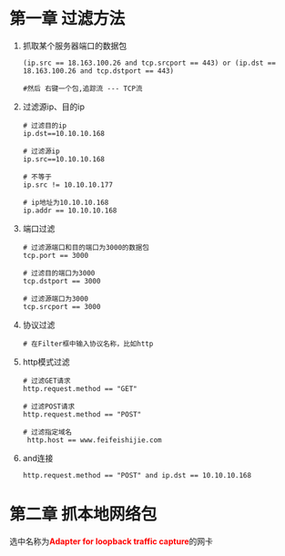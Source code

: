 # 第一章 过滤方法

1. 抓取某个服务器端口的数据包

   ```shell
   (ip.src == 18.163.100.26 and tcp.srcport == 443) or (ip.dst == 18.163.100.26 and tcp.dstport == 443)
   
   #然后 右键一个包,追踪流 --- TCP流
   ```

   

2. 过滤源ip、目的ip

   ```shell
   # 过滤目的ip
   ip.dst==10.10.10.168
   
   # 过滤源ip
   ip.src==10.10.10.168
   
   # 不等于
   ip.src != 10.10.10.177
   
   # ip地址为10.10.10.168
   ip.addr == 10.10.10.168
   ```

3. 端口过滤

   ```shell
   # 过滤源端口和目的端口为3000的数据包
   tcp.port == 3000
   
   # 过滤目的端口为3000
   tcp.dstport == 3000
   
   # 过滤源端口为3000
   tcp.srcport == 3000
   ```

4. 协议过滤

   ```shell
   # 在Filter框中输入协议名称，比如http
   ```

5. http模式过滤

   ```shell
   # 过滤GET请求
   http.request.method == "GET"
   
   # 过滤POST请求
   http.request.method == "POST"
   
   # 过滤指定域名
    http.host == www.feifeishijie.com
   ```

6. and连接

   ```shell
   http.request.method == "POST" and ip.dst == 10.10.10.168
   ```

   



# 第二章 抓本地网络包

选中名称为<b style="color:red">Adapter for loopback traffic capture</b>的网卡